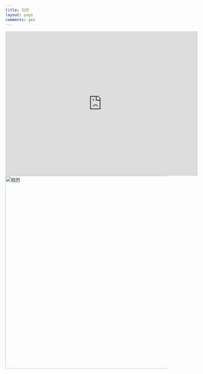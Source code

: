 ```yaml
---
title: 日历
layout: page
comments: yes
---
```


<iframe src="https://www.google.com/calendar/embed?showTitle=0&amp;showCalendars=0&amp;mode=WEEK&amp;height=600&amp;wkst=1&amp;hl=en_GB&amp;bgcolor=%23ffffff&amp;src=a9eud2og6cg1kh134ii9q3pcg4%40group.calendar.google.com&amp;color=%235229A3&amp;src=d76qp3a4mi6l9799no3rn56pik%40group.calendar.google.com&amp;color=%232F6309&amp;src=en_gb.china%23holiday%40group.v.calendar.google.com&amp;color=%23711616&amp;src=p%23weather%40group.v.calendar.google.com&amp;color=%2342104A&amp;ctz=Asia%2FShanghai" style=" border-width:0 " width="600" height="450" frameborder="0" scrolling="no"></iframe>

<img src="http://www.hit.edu.cn/UploadFile/2013/08-29/201382983552498.jpg" width="600" alt="校历">
